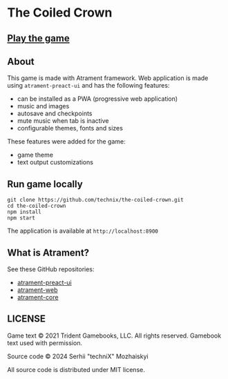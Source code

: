 # The Coiled Crown

## [Play the game](https://technix.github.io/the-coiled-crown/)

## About

This game is made with Atrament framework. Web application is made using `atrament-preact-ui` and has the following features:

- can be installed as a PWA (progressive web application)
- music and images
- autosave and checkpoints
- mute music when tab is inactive
- configurable themes, fonts and sizes

These features were added for the game:

- game theme
- text output customizations

## Run game locally

```
git clone https://github.com/technix/the-coiled-crown.git
cd the-coiled-crown
npm install
npm start
```
The application is available at `http://localhost:8900`

## What is Atrament?

See these GitHub repositories:

- [atrament-preact-ui](https://github.com/technix/atrament-preact-ui)
- [atrament-web](https://github.com/technix/atrament-web)
- [atrament-core](https://github.com/technix/atrament-core)

## LICENSE

Game text © 2021 Trident Gamebooks, LLC. All rights reserved. Gamebook text used with permission.

Source code © 2024 Serhii "techniX" Mozhaiskyi

All source code is distributed under MIT license.
